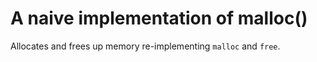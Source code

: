# A naive implementation of malloc()

Allocates and frees up memory re-implementing `malloc` and `free`.


